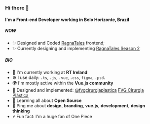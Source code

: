 ### Hi there 👋

#### I'm a Front-end Developer working in Belo Horizonte, Brazil

##### NOW

- ✨ Designed and Coded [RagnaTales](https://ragnatales.com.br) frontend;
- ✨ Currently designing and implementing [RagnaTales Season 2](https://www.figma.com/proto/YYMPpHkgtk1J9Pd9S1DHnk/RagnaTalves-Season-II?node-id=1%3A16&starting-point-node-id=1%3A16)

##### BIO

- 🏢 I'm currently working at **RT Ireland**
- ⚙️ I use daily: `.ts`, `.js`, `.vue`, `.css`, `figma`, `.psd`.
- 🌍 I'm mostly active within the **Vue.js community**
- 💅 Designed and implemented: [@fvgcirurgiaplastica](https://instagram.com/fvgcirurgiaplastica) [FVG Cirurgia Plástica](https://www.fvgcirurgiaplastica.com.br)
- 🌱 Learning all about **Open Source**
- 💬 Ping me about **design**, **branding**, **vue.js**, **development**, **design thinking**
- ⚡️ Fun fact: I'm a huge fan of One Piece
